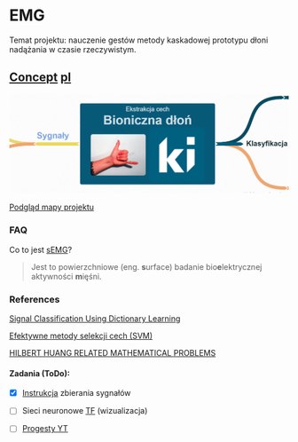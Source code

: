 # EMG
Temat projektu: nauczenie gestów metody kaskadowej prototypu dłoni nadążania w czasie rzeczywistym.

## [Concept](https://stijournal.pl/resources/html/article/details?id=204954&language=en)  [pl](https://stijournal.pl/resources/html/article/details?id=204954&language=pl) 
[
    ![Mapa Myśli](docs/temat.png)
](https://coggle.it/diagram/X3_3tBiU9E_wpker/t/bioniczna-dłoń-image-ki)

[Podgląd mapy projektu](https://coggle.it/diagram/X3_3tBiU9E_wpker/t/bioniczna-d%C5%82o%C5%84-image-ki/6e02177ca5137de29b0a257721d5d5c0df390b9d885b2d90c6b684851fdd79f3)

### FAQ
Co to jest [sEMG](https://pl.wikipedia.org/wiki/Elektromiografia)?

> Jest to powierzchniowe (eng. **s**urface) badanie bio**e**lektrycznej aktywności **m**ięśni.  

### References
[Signal Classification Using Dictionary Learning](https://www.mdpi.com/1424-8220/19/10/2370)

[Efektywne metody selekcji cech (SVM)](https://www.ippt.pan.pl/_download/doktoraty/2013chmielnicki_w_doktorat.pdf)

[ HILBERT HUANG RELATED MATHEMATICAL PROBLEMS](docs/HHT.pdf)

#### Zadania (ToDo):
- [x] [Instrukcja](https://github.com/informacja/EMG/tree/master/matlab/instrukcja#readme) zbierania sygnałów
- [ ] Sieci neuronowe [TF](http://playground.tensorflow.org/#activation=tanh&batchSize=10&dataset=circle&regDataset=reg-plane&learningRate=0.03&regularizationRate=0&noise=0&networkShape=4,6&seed=0.26866&showTestData=false&discretize=false&percTrainData=50&x=true&y=true&xTimesY=false&xSquared=true&ySquared=false&cosX=false&sinX=false&cosY=false&sinY=false&collectStats=false&problem=classification&initZero=false&hideText=false) (wizualizacja)
- [ ] [Progesty YT](https://www.youtube.com/watch?v=6bW5ptZm0g4)

